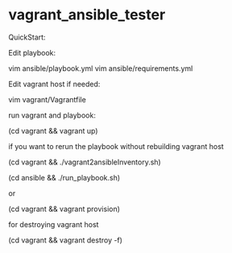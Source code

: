 # vagrant_ansible_tester

QuickStart:

Edit playbook:

vim ansible/playbook.yml
vim ansible/requirements.yml


Edit vagrant host if needed:

vim vagrant/Vagrantfile

run vagrant and playbook:

(cd vagrant && vagrant up)

if you want to rerun the playbook without rebuilding vagrant host

(cd vagrant && ./vagrant2ansibleInventory.sh)

(cd ansible && ./run_playbook.sh)

or

(cd vagrant && vagrant provision)

for destroying vagrant host

(cd vagrant && vagrant destroy -f)
